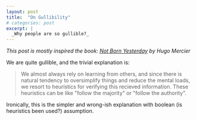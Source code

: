 ```yaml
---
layout: post
title:  "On Gullibility"
# categories: post
excerpt: |
  _Why people are so gullible?_
---
```


<!--more-->

_This post is mostly inspired the book: [Not Born Yesterday](https://press.princeton.edu/books/hardcover/9780691178707/not-born-yesterday) by Hugo Mercier_

We are quite gullible, and the trivial explanation is: 
> We almost always rely on learning from others, and since there is natural tendency to oversimplify things and reduce the mental loads, we resort to heuristics for verifying this recieved information. These heuristics can be like "follow the majority" or "follow the authority".

Ironically, this is the simpler and wrong-ish explanation with boolean (is heuristics been used?) assumption.